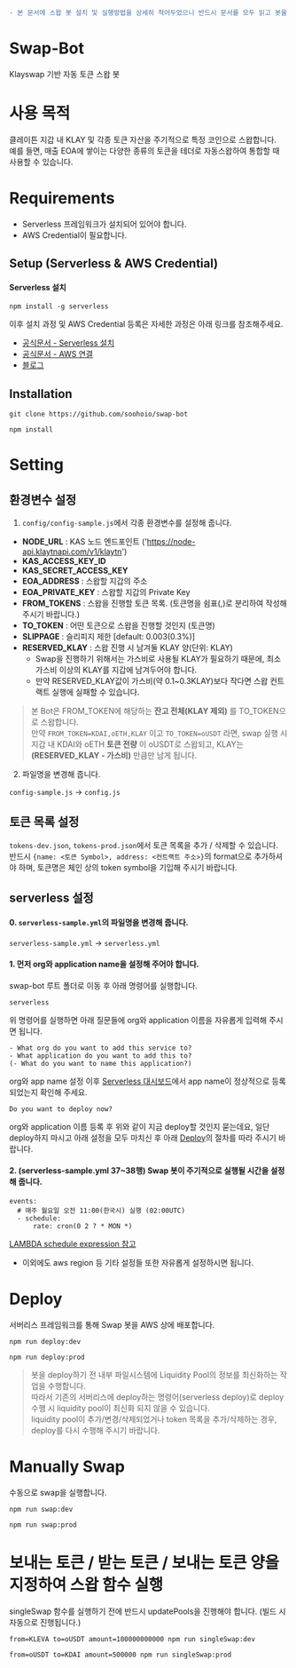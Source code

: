 ```diff
- 본 문서에 스왑 봇 설치 및 실행방법을 상세히 적어두었으니 반드시 문서를 모두 읽고 봇을 사용하시기 바랍니다.
```

# Swap-Bot
Klayswap 기반 자동 토큰 스왑 봇  


# 사용 목적
클레이튼 지갑 내 KLAY 및 각종 토큰 자산을 주기적으로 특정 코인으로 스왑합니다.  
예를 들면, 매출 EOA에 쌓이는 다양한 종류의 토큰을 테더로 자동스왑하여 통합할 때 사용할 수 있습니다.  


# Requirements
- Serverless 프레임워크가 설치되어 있어야 합니다.
- AWS Credential이 필요합니다.

## Setup (Serverless & AWS Credential)
#### Serverless 설치
```
npm install -g serverless
```
이후 설치 과정 및 AWS Credential 등록은 자세한 과정은 아래 링크를 참조해주세요.

- [공식문서 - Serverless 설치](https://www.serverless.com/framework/docs/getting-started)
- [공식문서 - AWS 연결](https://www.serverless.com/framework/docs/providers/aws/guide/credentials)
- [블로그](https://velog.io/@jeffyoun/Serverless-%ED%94%84%EB%A0%88%EC%9E%84%EC%9B%8C%ED%81%AC-%EC%82%AC%EC%9A%A9%ED%95%B4%EC%84%9C-%EB%B0%B0%ED%8F%AC%ED%95%98%EA%B8%B0)

## Installation
```
git clone https://github.com/soohoio/swap-bot
```
```
npm install
```

# Setting
## 환경변수 설정
1. `config/config-sample.js`에서 각종 환경변수를 설정해 줍니다.
  - **NODE_URL** : KAS 노드 엔드포인트 ('https://node-api.klaytnapi.com/v1/klaytn')
  - **KAS_ACCESS_KEY_ID**
  - **KAS_SECRET_ACCESS_KEY**
  - **EOA_ADDRESS** : 스왑할 지갑의 주소
  - **EOA_PRIVATE_KEY** : 스왑할 지갑의 Private Key
  - **FROM_TOKENS** : 스왑을 진행할 토큰 목록. (토큰명을 쉼표(,)로 분리하여 작성해 주시기 바랍니다.)
  - **TO_TOKEN** : 어떤 토큰으로 스왑을 진행할 것인지 (토큰명)
  - **SLIPPAGE** : 슬리피지 제한 [default: 0.003(0.3%)]
  - **RESERVED_KLAY** : 스왑 진행 시 남겨둘 KLAY 양(단위: KLAY)
    - Swap을 진행하기 위해서는 가스비로 사용될 KLAY가 필요하기 때문에, 최소 가스비 이상의 KLAY를 지갑에 남겨두어야 합니다.
    - 만약 RESERVED_KLAY값이 가스비(약 0.1~0.3KLAY)보다 작다면 스왑 컨트랙트 실행에 실패할 수 있습니다.

  > 본 Bot은 FROM_TOKEN에 해당하는 **잔고 전체(KLAY 제외)** 를 TO_TOKEN으로 스왑합니다.  
  만약 `FROM_TOKEN=KDAI,oETH,KLAY` 이고 `TO_TOKEN=oUSDT` 라면, swap 실행 시 지갑 내 KDAI와 oETH **토큰 전량** 이 oUSDT로 스왑되고,
  KLAY는 **(RESERVED_KLAY - 가스비)** 만큼만 남게 됩니다.

2. 파일명을 변경해 줍니다.

`config-sample.js` -> `config.js`


## 토큰 목록 설정
`tokens-dev.json`, `tokens-prod.json`에서 토큰 목록을 추가 / 삭제할 수 있습니다.  
반드시 `{name: <토큰 Symbol>, address: <컨트랙트 주소>}`의 format으로 추가하셔야 하며,
토큰명은 체인 상의 token symbol을 기입해 주시기 바랍니다.

## serverless 설정
#### 0. `serverless-sample.yml`의 파일명을 변경해 줍니다.  
`serverless-sample.yml` -> `serverless.yml`


#### 1. 먼저 org와 application name을 설정해 주어야 합니다.  
  swap-bot 루트 폴더로 이동 후 아래 명령어를 실행합니다.
```
serverless
```
위 명령어를 실행하면 아래 질문들에 org와 application 이름을 자유롭게 입력해 주시면 됩니다.
```
- What org do you want to add this service to?
- What application do you want to add this to?
(- What do you want to name this application?)
```
 
org와 app name 설정 이후 [Serverless 대시보드](https://app.serverless.com/)에서 app name이 정상적으로 등록되었는지 확인해 주세요.  
```
Do you want to deploy now?
```
org와 application 이름 등록 후 위와 같이 지금 deploy할 것인지 묻는데요, 일단 deploy하지 마시고 아래 설정을 모두 마치신 후 아래 [Deploy](https://github.com/soohoio/swap-bot/blob/main/README.md#deploy)의 절차를 따라 주시기 바랍니다.


#### 2. (serverless-sample.yml 37~38행) Swap 봇이 주기적으로 실행될 시간을 설정해 줍니다.
```
events:
  # 매주 월요일 오전 11:00(한국시) 실행 (02:00UTC)
  - schedule: 
      rate: cron(0 2 ? * MON *)
```
[LAMBDA schedule expression 참고](https://docs.aws.amazon.com/ko_kr/lambda/latest/dg/services-cloudwatchevents-expressions.html)  
* 이외에도 aws region 등 기타 설정들 또한 자유롭게 설정하시면 됩니다.  



# Deploy
서버리스 프레임워크를 통해 Swap 봇을 AWS 상에 배포합니다.
```
npm run deploy:dev
```
```
npm run deploy:prod
```

> 봇을 deploy하기 전 내부 파일시스템에 Liquidity Pool의 정보를 최신화하는 작업을 수행합니다.  
> 따라서 기존의 서버리스에 deploy하는 명령어(serverless deploy)로 deploy 수행 시 liquidity pool이 최신화 되지 않을 수 있습니다.  
> liquidity pool이 추가/변경/삭제되었거나 token 목록을 추가/삭제하는 경우, deploy를 다시 수행해 주시기 바랍니다.  


# Manually Swap
수동으로 swap을 실행합니다.
```
npm run swap:dev
```
```
npm run swap:prod
```

# 보내는 토큰 / 받는 토큰 / 보내는 토큰 양을 지정하여 스왑 함수 실행
singleSwap 함수를 실행하기 전에 반드시 updatePools을 진행해야 합니다. (빌드 시 자동으로 진행됩니다.)
```
from=KLEVA to=oUSDT amount=100000000000 npm run singleSwap:dev
```
```
from=oUSDT to=KDAI amount=500000 npm run singleSwap:prod
```
